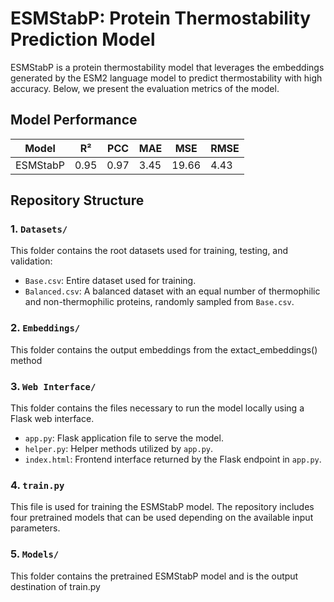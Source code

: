 # ESMStabP: Protein Thermostability Prediction Model

ESMStabP is a protein thermostability model that leverages the embeddings generated by the ESM2 language model to predict thermostability with high accuracy. Below, we present the evaluation metrics of the model.

## Model Performance

| Model       | R²     | PCC    | MAE   | MSE   | RMSE  |
|-------------|--------|--------|-------|-------|-------|
| ESMStabP    | 0.95   | 0.97   | 3.45  | 19.66 | 4.43  |

## Repository Structure

### 1. `Datasets/`
This folder contains the root datasets used for training, testing, and validation:
- `Base.csv`: Entire dataset used for training.
- `Balanced.csv`: A balanced dataset with an equal number of thermophilic and non-thermophilic proteins, randomly sampled from `Base.csv`.

### 2. `Embeddings/`
This folder contains the output embeddings from the extact_embeddings() method

### 3. `Web Interface/`
This folder contains the files necessary to run the model locally using a Flask web interface.
- `app.py`: Flask application file to serve the model.
- `helper.py`: Helper methods utilized by `app.py`.
- `index.html`: Frontend interface returned by the Flask endpoint in `app.py`.

### 4. `train.py`
This file is used for training the ESMStabP model. The repository includes four pretrained models that can be used depending on the available input parameters.

### 5. `Models/`
This folder contains the pretrained ESMStabP model and is the output destination of train.py
